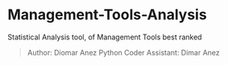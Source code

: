 # Management-Tools-Analysis

Statistical Analysis tool, of Management Tools best ranked

> Author: Diomar Anez
> Python Coder Assistant: Dimar Anez
